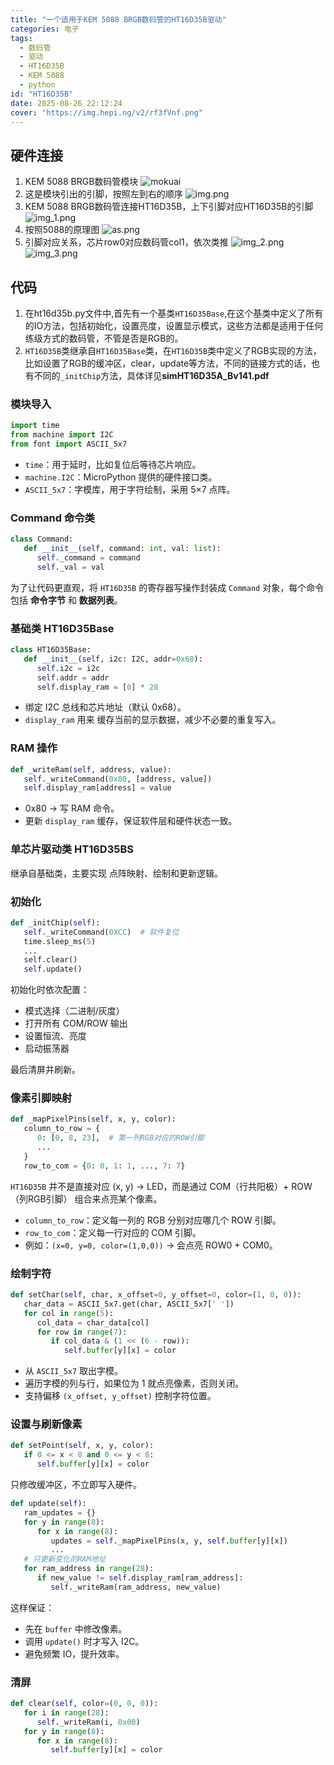```yaml
---
title: "一个适用于KEM 5088 BRGB数码管的HT16D35B驱动"
categories: 电子
tags:
  - 数码管
  - 驱动
  - HT16D35B
  - KEM 5088
  - python 
id: "HT16D35B"
date: 2025-08-26 22:12:24
cover: "https://img.hepi.ng/v2/rf3fVnf.png"
---
```


## 硬件连接
1. KEM 5088 BRGB数码管模块
   ![mokuai](https://img.hepi.ng/v2/XA85XEs.jpeg)
2. 这是模块引出的引脚，按照左到右的顺序
   ![img.png](https://img.hepi.ng/v2/JTOUrQl.png)
3. KEM 5088 BRGB数码管连接HT16D35B，上下引脚对应HT16D35B的引脚
   ![img_1.png](https://img.hepi.ng/v2/3TV6i8E.png)
4. 按照5088的原理图
   ![as.png](https://img.hepi.ng/v2/rf3fVnf.png)
5. 引脚对应关系，芯片row0对应数码管col1，依次类推
   ![img_2.png](https://img.hepi.ng/v2/LOIvKho.png)
   ![img_3.png](https://img.hepi.ng/v2/3fsYyyf.png)

## 代码
1. 在ht16d35b.py文件中,首先有一个基类`HT16D35Base`,在这个基类中定义了所有的IO方法，包括初始化，设置亮度，设置显示模式，这些方法都是适用于任何练级方式的数码管，不管是否是RGB的。
2. `HT16D35B`类继承自`HT16D35Base`类，在`HT16D35B`类中定义了RGB实现的方法，比如设置了RGB的缓冲区，clear，update等方法，不同的链接方式的话，也有不同的`_initChip`方法，具体详见**simHT16D35A_Bv141.pdf**

### 模块导入
```python
import time
from machine import I2C
from font import ASCII_5x7
```
- `time`：用于延时，比如复位后等待芯片响应。
- `machine.I2C`：MicroPython 提供的硬件接口类。
- `ASCII_5x7`：字模库，用于字符绘制，采用 5×7 点阵。
### Command 命令类
```python
class Command:
   def __init__(self, command: int, val: list):
      self._command = command
      self._val = val
```
为了让代码更直观，将 `HT16D35B` 的寄存器写操作封装成 `Command` 对象，每个命令包括 **命令字节** 和 **数据列表**。
### 基础类 HT16D35Base
```python
class HT16D35Base:
   def __init__(self, i2c: I2C, addr=0x68):
      self.i2c = i2c
      self.addr = addr
      self.display_ram = [0] * 28

```
- 绑定 I2C 总线和芯片地址（默认 0x68）。
- `display_ram` 用来 缓存当前的显示数据，减少不必要的重复写入。

### RAM 操作
```python
def _writeRam(self, address, value):
   self._writeCommand(0x80, [address, value])
   self.display_ram[address] = value
```
- 0x80 → 写 RAM 命令。
- 更新 `display_ram` 缓存，保证软件层和硬件状态一致。

### 单芯片驱动类 HT16D35BS
继承自基础类，主要实现 点阵映射、绘制和更新逻辑。
### 初始化
```python
def _initChip(self):
   self._writeCommand(0XCC)  # 软件复位
   time.sleep_ms(5)
   ...
   self.clear()
   self.update()
```
初始化时依次配置：
- 模式选择（二进制/灰度）
- 打开所有 COM/ROW 输出
- 设置恒流、亮度
- 启动振荡器

最后清屏并刷新。

### 像素引脚映射
```python
def _mapPixelPins(self, x, y, color):
   column_to_row = {
      0: [0, 8, 23],  # 第一列RGB对应的ROW引脚
      ...
   }
   row_to_com = {0: 0, 1: 1, ..., 7: 7}

```

`HT16D35B` 并不是直接对应 (x, y) → LED，而是通过 COM（行共阳极）+ ROW（列RGB引脚） 组合来点亮某个像素。
- `column_to_row`：定义每一列的 RGB 分别对应哪几个 ROW 引脚。
- `row_to_com`：定义每一行对应的 COM 引脚。
- 例如：`(x=0, y=0, color=(1,0,0))` → 会点亮 ROW0 + COM0。

### 绘制字符
```python
def setChar(self, char, x_offset=0, y_offset=0, color=(1, 0, 0)):
   char_data = ASCII_5x7.get(char, ASCII_5x7[' '])
   for col in range(5):
      col_data = char_data[col]
      for row in range(7):
         if col_data & (1 << (6 - row)):
            self.buffer[y][x] = color
```
- 从 `ASCII_5x7` 取出字模。
- 遍历字模的列与行，如果位为 1 就点亮像素，否则关闭。
- 支持偏移 `(x_offset, y_offset)` 控制字符位置。

### 设置与刷新像素
```python
def setPoint(self, x, y, color):
   if 0 <= x < 8 and 0 <= y < 8:
      self.buffer[y][x] = color
```
只修改缓冲区，不立即写入硬件。
```python
def update(self):
   ram_updates = {}
   for y in range(8):
      for x in range(8):
         updates = self._mapPixelPins(x, y, self.buffer[y][x])
         ...
   # 只更新变化的RAM地址
   for ram_address in range(28):
      if new_value != self.display_ram[ram_address]:
         self._writeRam(ram_address, new_value)

```
这样保证：
- 先在 `buffer` 中修改像素。
- 调用 `update()` 时才写入 I2C。
- 避免频繁 IO，提升效率。
### 清屏
```python
def clear(self, color=(0, 0, 0)):
   for i in range(28):
      self._writeRam(i, 0x00)
   for y in range(8):
      for x in range(8):
         self.buffer[y][x] = color
```
